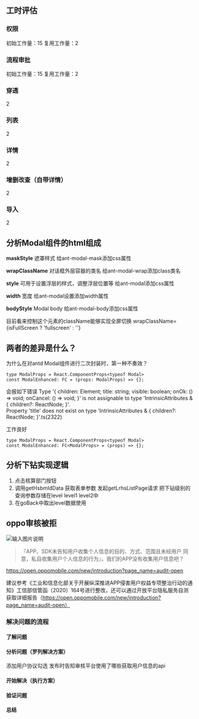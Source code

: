 
## 工时评估

### 权限
初始工作量：15
复用工作量：2

### 流程审批
初始工作量：15
复用工作量：2

### 穿透
2

### 列表
2

### 详情
2

### 增删改查（自带详情）
2

### 导入
2


## 分析Modal组件的html组成
**maskStyle**
遮罩样式
给ant-modal-mask添加css属性

**wrapClassName**
对话框外层容器的类名
给ant-modal-wrap添加class类名

**style**
可用于设置浮层的样式，调整浮层位置等
给ant-modal添加css属性

**width**
宽度
给ant-modal设置添加width属性

**bodyStyle**
Modal body
给ant-modal-body添加css属性

目前看来控制这个元素的className能够实现全屏切换
wrapClassName={isFullScreen ? 'fullscreen' : ''}

## 两者的差异是什么？
为什么在对antd Modal组件进行二次封装时，第一种不奏效？
```tsx
type ModalProps = React.ComponentProps<typeof Modal>
const ModalEnhanced: FC = (props: ModalProps) => {};
```
会报如下错误
Type '{ children: Element; title: string; visible: boolean; onOk: () => void; onCancel: () => void; }' is not assignable to type 'IntrinsicAttributes & { children?: ReactNode; }'.  
Property 'title' does not exist on type 'IntrinsicAttributes & { children?: ReactNode; }'.ts(2322)

工作良好
```
type ModalProps = React.ComponentProps<typeof Modal>
const ModalEnhanced: FC<ModalProps> = (props) => {};
```
## 分析下钻实现逻辑
1. 点击核算部门按钮
2. 调用getHsbmIdData
	获取表单参数
	发起getLrhsListPage请求
	把下钻级别的查询参数存储在level level1 level2中
3. 在goBack中取出level数据使用
	
## oppo审核被拒



![输入图片说明](/imgs/2024-03-18/DtGTcx1bvIolRARX.png)

>『APP、SDK未告知用户收集个人信息的目的、方式、范围且未经用户 同意，私自收集用户个人信息的行为』，我们的APP没有收集用户信息吧？

https://open.oppomobile.com/new/introduction?page_name=audit-open

建议参考《工业和信息化部关于开展纵深推进APP侵害用户权益专项整治行动的通知》工信部信管函〔2020〕164号进行整改，还可以通过开放平台隐私服务自测获取详细报告（https://open.oppomobile.com/new/introduction?page_name=audit-open）


### 解决问题的流程

#### 了解问题


#### 分析问题（罗列解决方案）
添加用户协议勾选
发布时告知审核平台使用了哪些获取用户信息的api

#### 开始解决（执行方案）

#### 验证问题

#### 总结

<!--stackedit_data:
eyJoaXN0b3J5IjpbLTEyODkxMzI2NjcsLTc2NTUwNzgxNywtMT
M2MTI0ODIxNywxMTgwMTM2NzIsLTUxOTg3MjE3NSwtNDM1NDkx
NDYwLDM0NjcyMjE1NSwxNjA0MjA4NzUzLC0xOTk3MDAwNjIzLC
02Nzg5OTg2MDEsLTE1NDM5Mjc5MSwtMTMxNTU5NTQ1NCwtMjQw
NzY1NjI4LC00NzgyOTA3NzAsMTg4ODk2MjI2OCw4MDM5MDMwOT
AsMTk2NjgzNTk4NSwtMzE5MjY0MjI3LDE5OTU2NTQzNTEsLTE3
NzU0NzY4MzldfQ==
-->